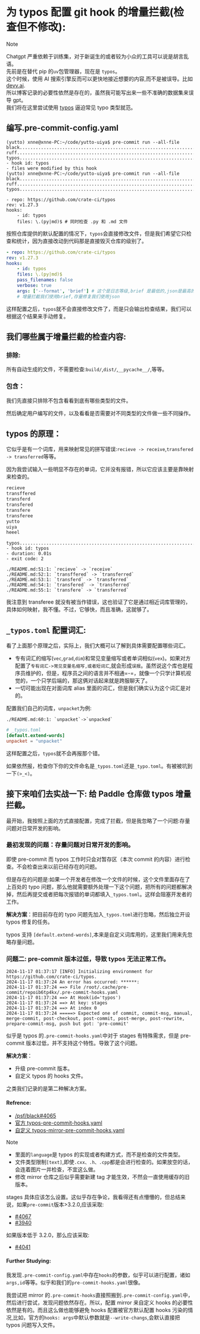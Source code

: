 # 为 typos 配置 git hook 的增量拦截(检查但不修改):

> [!Note]
>
> Chatgpt 严重依赖于训练集，对于新诞生的或者较为小众的工具可以说是胡言乱语。<br>
> 先前是在替代 pip 的`uv`包管理器，现在是 `typos`。<br>
> 这个时候，使用 AI 搜索引擎反而可以更快地接近想要的内容,而不是被误导。比如[devv.ai](http://devv.ai/).<br>
> 所以博客记录的必要性依然是存在的，虽然我可能写出来一些不准确的数据集来误导 gpt。<br>
> 我们将在这里尝试使用 [typos](https://github.com/crate-ci/typos) 逼迫常见 typo 类型就范。<br>

## 编写.pre-commit-config.yaml

```shell
(yutto) xnne@xnne-PC:~/code/yutto-uiya$ pre-commit run --all-file
black....................................................................Passed
ruff.....................................................................Passed
typos....................................................................Failed
- hook id: typos
- files were modified by this hook
(yutto) xnne@xnne-PC:~/code/yutto-uiya$ pre-commit run --all-file
black....................................................................Passed
ruff.....................................................................Passed
typos....................................................................Passed
```

```shell
- repo: https://github.com/crate-ci/typos
rev: v1.27.3
hooks:
    - id: typos
    files: \.(py|md)$ # 同时检查 .py 和 .md 文件
```

按照仓库提供的默认配置的情况下，`typos`会直接修改文件，但是我们希望它只检查和统计，因为直接改动到代码那是直接毁灭仓库的级别了。<br>

```yaml
- repo: https://github.com/crate-ci/typos
rev: v1.27.3
hooks:
    - id: typos
    files: \.(py|md)$
    pass_filenames: false
    verbose: true
    args: ['--format', 'brief'] # 这个是日志等级,brief 是最低的,json是最高的
    # 增量拦截我们使用brief,存量修复我们使用json
```

这样配置之后，`typos`就不会直接修改文件了，而是只会输出检查结果，我们可以根据这个结果来手动修复。<br>

## 我们哪些属于增量拦截的检查内容:

### 排除:

所有自动生成的文件，不需要检查:`build/`,`dist/`,`__pycache__/`,等等。<br>

### 包含：

我们先直接只排除不包含看看到底有哪些类型的文件。<br>

然后确定用户编写的文件，以及看看是否需要对不同类型的文件做一些不同操作。<br>

## typos 的原理：

它似乎是有一个词库，用来映射常见的拼写错误:`recieve -> receive`,`transfered -> transferred`等等。<br>

因为我尝试输入一些明显不存在的单词，它并没有报错，所以它应该主要是靠映射来检查的。<br>

```txt
recieve
transffered
transferd
transfered
transfere
transferee
yutto
uiya
heeel
```

```shell
typos....................................................................Failed
- hook id: typos
- duration: 0.01s
- exit code: 2

./README.md:51:1: `recieve` -> `receive`
./README.md:52:1: `transffered` -> `transferred`
./README.md:53:1: `transferd` -> `transferred`
./README.md:54:1: `transfered` -> `transferred`
./README.md:55:1: `transfere` -> `transferred`
```

我注意到 transferee 就没有被当作错误，这也验证了它是通过相近词库管理的，具体如何映射，我不懂。不过，它够快，而且准确，这就够了。<br>

## `_typos.toml` 配置词汇:

看了上面那个原理之后，实际上，我们大概可以了解到具体需要配置哪些词汇。<br>

- 专有词汇的缩写(`vec`,`grad`,`dim`)和常见变量缩写或者单词相似(`vex`)。如果对方配置了`专有词汇->常见变量名缩写,或者短词汇`,就会形成`误报`。虽然说这个库也是程序员维护的，但是，程序员之间的语言并不相通=-=，就像一个只学计算机视觉的，一个只学后端的，那这俩对话起来就是跨服聊天了。<br>
- 一切可能出现在对面词库 alias 里面的词汇，但是我们确实认为这个词汇是对的。<br>

配置我们自己的词库，`unpacket`为例:

```shell
./README.md:60:1: `unpacket`->`unpacked`
```

```toml
# _typos.toml
[default.extend-words]
unpacket = "unpacket"
```

这样配置之后，`typos`就不会再报那个错。<br>

如果依然报，检查你下你的文件命名是`_typos.toml`还是`_typo.toml`。有被被坑到一下`(>_<)`。<br>

## 接下来咱们去实战一下: 给 Paddle 仓库做 typos 增量拦截。

最开始，我按照上面的方式直接配置，完成了拦截，但是我忽略了一个问题:存量问题对日常开发的影响。<br>

### 最初发现的问题：存量问题对日常开发的影响。

即使 pre-commit 而 typos 工作时只会对暂存区（本次 commit 的内容）进行检查。不会检查出来以前已经存在的问题。<br>

但是存在的问题是:如果一个开发者在修改一个文件的时候，这个文件里面存在了上百处的 typo 问题，那么他就需要额外处理一下这个问题，把所有的问题都解决掉，然后再提交或者把每次报错的单词都填入`_typos.toml`。这样会阻塞开发者的工作。<br>

**解决方案**：把目前存在的 typo 问题先加入`_typos.toml`进行忽略，然后独立开设 typos 修复的任务。<br>

typos 支持 `[default.extend-words]`,本来是自定义词库用的，这里我们用来先忽略存量问题。<br>

### 问题二: pre-commit 版本过低，导致 typos 无法正常工作。

```shell
2024-11-17 01:37:17 [INFO] Initializing environment for https://github.com/crate-ci/typos.
2024-11-17 01:37:24 An error has occurred: ******:
2024-11-17 01:37:24 ==> File /root/.cache/pre-commit/repoib6tp4kx/.pre-commit-hooks.yaml
2024-11-17 01:37:24 ==> At Hook(id='typos')
2024-11-17 01:37:24 ==> At key: stages
2024-11-17 01:37:24 ==> At index 0
2024-11-17 01:37:24 =====> Expected one of commit, commit-msg, manual, merge-commit, post-checkout, post-commit, post-merge, post-rewrite, prepare-commit-msg, push but got: 'pre-commit'
```

似乎是 typos 的`.pre-commit-hooks.yaml`中对于 stages 有特殊需求，但是 pre-commit 版本过低，并不支持这个特性。导致了这个问题。<br>

**解决方案**：<br>

- 升级 pre-commit 版本。<br>
- 自定义 typos 的 hooks 文件。<br>

之类我们记录的是第二种解决方案。<br>

#### Refrence:

- [/psf/black#4065](https://github.com/psf/black/issues/4065)<br>
- [官方 typos-pre-commit-hooks.yaml](https://github.com/crate-ci/typos/blob/ba61bb6f5629c484099838f3ad64cd24c376f0d1/.pre-commit-hooks.yaml)<br>
- [自定义 typos-mirror-pre-commit-hooks.yaml](https://github.com/PFCCLab/typos-pre-commit-mirror/blob/main/.pre-commit-hooks.yaml)<br>

> [!Note]
>
> - 里面的`language`是 typos 的实现或者构建方式，而不是检查的文件类型。
> - 文件类型限制`[text]`,即使`.cxx、.h、.cpp`都是会进行检查的。如果放空的话，会连着图片一并检查，不宜这么做。<br>
> - 修改 mirror 仓库之后似乎需要新建 tag 才能生效，不然会一直使用缓存的旧版本。<br>

stages 具体应该怎么设置。这似乎存在争论，我看得还有点懵懵的，但总结来说，如果`pre-commit`版本>3.2.0,应该采取:<br>

- [#4067](https://github.com/psf/black/pull/4067#issuecomment-1822673095)
- [#3940](https://github.com/psf/black/pull/3940/files)

如果版本低于 3.2.0，那么应该采取:<br>

- [#4041](https://github.com/psf/black/pull/4041)

#### Further Studying:

我发现`.pre-commit-config.yaml`中存在`hooks`的参数，似乎可以进行配置，诸如`args,id`等等。似乎和我们的`pre-commit-hooks.yaml`很像。<br>

我尝试把 mirror 的`.pre-commit-hooks`直接照搬到`.pre-commit-config.yaml`中，然后进行尝试，发现问题依然存在。所以，配置 mirror 来自定义 hooks 的必要性依然是有的。而且这么做也能够避免 hooks 配置被官方默认配置 hooks 污染的情况,比如，官方的`hooks: args`中默认参数就是`--write-changs`,会默认直接把 typos 问题写入文件。<br>
